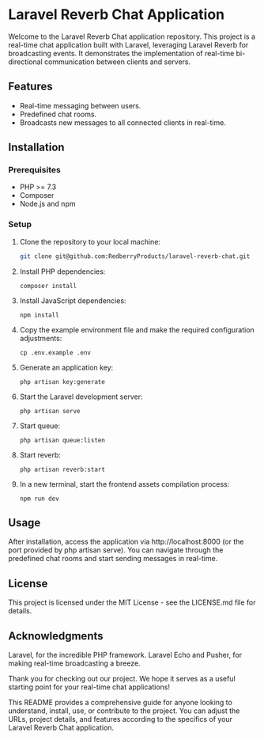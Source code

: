 # Laravel Reverb Chat Application

Welcome to the Laravel Reverb Chat application repository. This project is a real-time chat application built with Laravel, leveraging Laravel Reverb for broadcasting events. It demonstrates the implementation of real-time bi-directional communication between clients and servers.

## Features

- Real-time messaging between users.
- Predefined chat rooms.
- Broadcasts new messages to all connected clients in real-time.

## Installation

### Prerequisites

- PHP >= 7.3
- Composer
- Node.js and npm

### Setup

1. Clone the repository to your local machine:
   ```bash
   git clone git@github.com:RedberryProducts/laravel-reverb-chat.git
   ```
   
2. Install PHP dependencies:
    ```
    composer install
    ```
3. Install JavaScript dependencies:
    ```
    npm install
    ```
4. Copy the example environment file and make the required configuration adjustments:
    ```
    cp .env.example .env
    ```
5. Generate an application key:
    ```
    php artisan key:generate
    ```
6. Start the Laravel development server:
    ```
    php artisan serve
    ```
7. Start queue:
    ```
    php artisan queue:listen
    ```
8. Start reverb:
    ```
    php artisan reverb:start
    ```
9. In a new terminal, start the frontend assets compilation process:
    ```
    npm run dev
    ```


## Usage
After installation, access the application via http://localhost:8000 (or the port provided by php artisan serve). You can navigate through the predefined chat rooms and start sending messages in real-time.


## License
This project is licensed under the MIT License - see the LICENSE.md file for details.

## Acknowledgments
Laravel, for the incredible PHP framework.
Laravel Echo and Pusher, for making real-time broadcasting a breeze.


Thank you for checking out our project. We hope it serves as a useful starting point for your real-time chat applications!


This README provides a comprehensive guide for anyone looking to understand, install, use, or contribute to the project. You can adjust the URLs, project details, and features according to the specifics of your Laravel Reverb Chat application.
